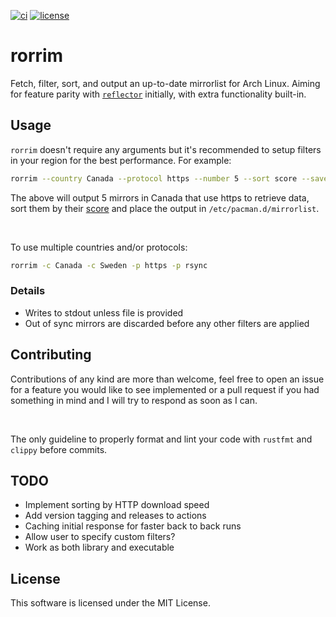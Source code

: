[![ci](https://github.com/kbujari/rorrim/actions/workflows/ci.yml/badge.svg?branch=main)](https://github.com/kbujari/rorrim/actions/workflows/ci.yml)
[![license](https://img.shields.io/github/license/kbujari/kleidi.ca)](https://opensource.org/licenses/MIT)

# rorrim

Fetch, filter, sort, and output an up-to-date mirrorlist for Arch Linux. Aiming
for feature parity with
[`reflector`](https://wiki.archlinux.org/title/Reflector) initially, with extra
functionality built-in.

## Usage

`rorrim` doesn't require any arguments but it's recommended to setup filters in
your region for the best performance. For example:

```sh
rorrim --country Canada --protocol https --number 5 --sort score --save /etc/pacman.d/mirrorlist
```

The above will output 5 mirrors in Canada that use https to retrieve data, sort
them by their [score](https://archlinux.org/mirrors/status/) and place the
output in `/etc/pacman.d/mirrorlist`.

<br>

To use multiple countries and/or protocols:

```sh
rorrim -c Canada -c Sweden -p https -p rsync
```

### Details

- Writes to stdout unless file is provided
- Out of sync mirrors are discarded before any other filters are applied

## Contributing

Contributions of any kind are more than welcome, feel free to open an issue for
a feature you would like to see implemented or a pull request if you had
something in mind and I will try to respond as soon as I can.

<br>

The only guideline to properly format and lint your code with `rustfmt` and
`clippy` before commits.

## TODO

- Implement sorting by HTTP download speed
- Add version tagging and releases to actions
- Caching initial response for faster back to back runs
- Allow user to specify custom filters?
- Work as both library and executable

## License

This software is licensed under the MIT License.
